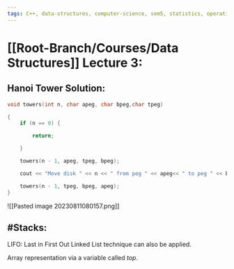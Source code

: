 ```yaml
---
tags: C++, data-structures, computer-science, sem5, statistics, operations-research, mathematics
---
```

# [[Root-Branch/Courses/Data Structures]] Lecture 3:
## Hanoi Tower Solution:

```c++
void towers(int n, char apeg, char bpeg,char tpeg)

{
    if (n == 0) {

        return;

    }

    towers(n - 1, apeg, tpeg, bpeg);

    cout << "Move disk " << n << " from peg " << apeg<< " to peg " << bpeg << endl;

    towers(n - 1, tpeg, bpeg, apeg);
}
```

![[Pasted image 20230811080157.png]] 

## #Stacks:

LIFO: Last in First Out
Linked List technique can also be applied.

Array representation via a variable called _top_.
